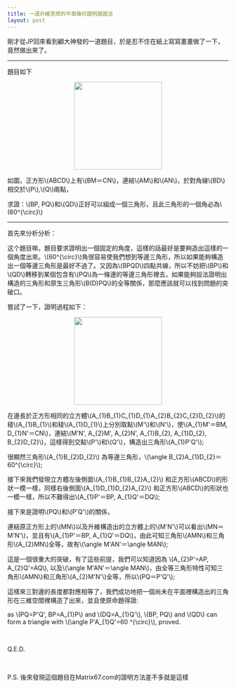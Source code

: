 ```yaml
---
title: 一道升維思想的平面幾何證明題證法
layout: post
---
```


剛才從JP回來看到顧大神發的一道題目，於是忍不住在紙上寫寫畫畫做了一下，竟然做出來了。

---

題目如下
<center>
<img src="https://lh5.googleusercontent.com/-T9Y16CNn8SI/UgWu_hDF24I/AAAAAAAAOA4/34sesnM1fV4/w406-h418-no/2dpngnew.jpg" width="200px" />
</center>
<p>
如圖，正方形\(ABCD\)上有\(BM＝CN\)，連結\(AM\)和\(AN\)，於對角線\(BD\)相交於\(P\),\(Q\)兩點，</p><p>
求證：\(BP, PQ\)和\(QD\)正好可以組成一個三角形，且此三角形的一個角必為\(60^{\circ}\)</p>
<hr/>
<p>
首先來分析分析：
</p>
<p>
这个題目嘛，題目要求證明出一個固定的角度，這樣的話最好是要夠造出這樣的一個角度出來。\(60^{\circ}\)角很容易使我們想到等邊三角形，所以如果能夠構造出一個等邊三角形是最好不過了。又因為\(BPQD\)四點共線，所以不妨把\(BP\)和\(QD\)轉移到某個包含有\(PQ\)為一條邊的等邊三角形裡去，如果能夠設法證明出構造的三角形和原生三角形\(B(D)PQ\)的全等關係，那麼應該就可以找到問題的突破口。
</p>
<p>
嘗試了一下，證明過程如下：
</p>
<center>
<img src="https://lh6.googleusercontent.com/-w-zh0yLJu2U/UgWu_uLe7PI/AAAAAAAAOA8/apnMrpvuSj0/w660-h610-no/3d.jpg" width="200px" />
</center>
<p>
在邊長於正方形相同的立方體\(A_{1}B_{1}C_{1}D_{1}A_{2}B_{2}C_{2}D_{2}\)的稜\(A_{1}B_{1}\)和稜\(A_{1}D_{1}\)上分別取點\(M'\)和\(N'\)，使\(A_{1}M'＝BM, D_{1}N'＝CN\)，連結\(M'N', A_{2}M', A_{2}N', A_{1}B_{2}, A_{1}D_{2}, B_{2}D_{2}\)，這樣得到交點\(P'\)和\(Q'\)，構造出三角形\(A_{1}P'Q'\);
</p>
<p>
很顯然三角形\(A_{1}B_{2}D_{2}\) 為等邊三角形，\(\angle B_{2}A_{1}D_{2}＝60^{\circ}\);</p>
<p>
接下來我們發現立方體左後側面\(A_{1}B_{1}B_{2}A_{2}\) 和正方形\(ABCD\)的形狀一模一樣，同樣右後側面\(A_{1}D_{1}D_{2}A_{2}\) 和正方形\(ABCD\)的形狀也一模一樣，所以不難得出\(A_{1}P'＝BP, A_{1}Q'＝DQ\);</p>
<p>
接下來是證明\(PQ\)和\(P'Q'\)的關係，</p>
<p>
連結原正方形上的\(MN\)以及升維構造出的立方體上的\(M'N'\)可以看出\(MN＝M'N'\)，並且有\(A_{1}P'＝BP, A_{1}Q'＝DQ\)，由此可知三角形\(AMN\)和三角形\(A_{2}MN\)全等，故有\(\angle M'AN'＝\angle MAN\);</p>
<p>
這是一個很重大的突破，有了這些前提，我們可以知道因為 \(A_{2}P'=AP, A_{2}Q'=AQ\), 以及\(\angle M'AN'＝\angle MAN\)，由全等三角形特性可知三角形\(AMN\)和三角形\(A_{2}M'N'\)全等，所以\(PQ＝P'Q'\);</p>
<p>
這樣來三對邊的長度都對應相等了，我們成功地把一個尚未在平面裡構造出的三角形在三維空間裡構造了出來，並且使原命題得證:</p>
<p>
as \(PQ=P'Q', BP=A_{1}P\) and \(DQ=A_{1}Q'\), \(BP, PQ\) and \(QD\) can form a triangle with \(\angle P'A_{1}Q'=60 ^{\circ}\), proved.</p>
<br/>
<p>
Q.E.D.</p>
<br/>
<p>
P.S. 後來發現這個題目在Matrix67.com的<a hefr="http://www.matrix67.com/blog/archives/5406#more-5406">證明方法</a>差不多就是這樣
</p>